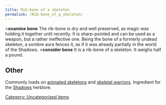 ```yaml
---
title: Rib-bone of a skeleton
permalink: /Rib-bone_of_a_skeleton/
---
```


\>**examine bone**
The rib-bone is dry and well preserved, as magic was holding it together
until
recently. It is sharp-pointed and can be used as a weapon, but a
rather
ineffective one. Being the bone of a formerly undead skeleton, a sombre
aura
fences it, as if it was already partially in the world of the Shadows.
\>**consider bone**
It is a rib-bone of a skeleton.
It weighs half a pound.

## Other

Commonly loads on [animated skeletons](animated_skeleton "wikilink") and
[skeletal warriors](skeletal_warrior "wikilink"). Ingredient for the
[Shadows](Herblore#Shadows "wikilink") herblore.

[Category: Uncategorized
items](Category:_Uncategorized_items "wikilink")